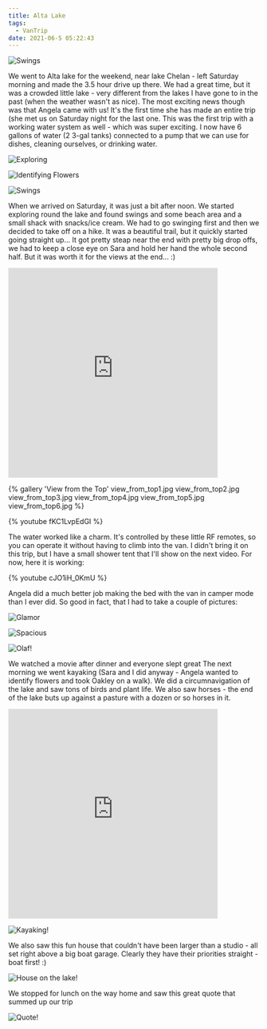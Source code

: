 ```yaml
---
title: Alta Lake
tags:
  - VanTrip
date: 2021-06-5 05:22:43
---
```


![Swings](swings1.jpg)


We went to Alta lake for the weekend, near lake Chelan - left Saturday morning and made the 3.5 hour drive up there. We had a great time, but it was a crowded little lake - very different from the lakes I have gone to in the past (when the weather wasn't as nice). The most exciting news though was that Angela came with us! It's the first time she has made an entire trip (she met us on Saturday night for the last one. This was the first trip with a working water system as well - which was super exciting. I now have 6 gallons of water (2 3-gal tanks) connected to a pump that we can use for dishes, cleaning ourselves, or drinking water.

![Exploring](hiking1.jpg)

![Identifying Flowers](identifying_flowers.jpg)

![Swings](swings2.jpg)

When we arrived on Saturday, it was just a bit after noon. We started exploring round the lake and found swings and some beach area and a small shack with snacks/ice cream. We had to go swinging first and then we decided to take off on a hike. It was a beautiful trail, but it quickly started going straight up... It got pretty steap near the end with pretty big drop offs, we had to keep a close eye on Sara and hold her hand the whole second half. But it was worth it for the views at the end... :)

<iframe src='https://www.gaiagps.com/public/0woNE3KAKqExdtyo4Bi5Nlln?embed=True' style='border:none; overflow-y: hidden; background-color:white; min-width: 320px; max-width:420px; width:100%; height: 420px;' scrolling='no' seamless='seamless'></iframe>

{% gallery 'View from the Top'
  view_from_top1.jpg
  view_from_top2.jpg
  view_from_top3.jpg
  view_from_top4.jpg
  view_from_top5.jpg
  view_from_top6.jpg
%}

{% youtube fKC1LvpEdGI %}

The water worked like a charm. It's controlled by these little RF remotes, so you can operate it without having to climb into the van. I didn't bring it on this trip, but I have a small shower tent that I'll show on the next video. For now, here it is working:

{% youtube cJO1iH_0KmU %}

Angela did a much better job making the bed with the van in camper mode than I ever did. So good in fact, that I had to take a couple of pictures:

![Glamor](van_glamour_shot.jpg)

![Spacious](spacious_interior.jpg)

![Olaf!](olaf_sleeping_bag.jpg)

We watched a movie after dinner and everyone slept great The next morning we went kayaking (Sara and I did anyway - Angela wanted to identify flowers and took Oakley on a walk). We did a circumnavigation of the lake and saw tons of birds and plant life. We also saw horses - the end of the lake buts up against a pasture with a dozen or so horses in it.

<iframe src='https://www.gaiagps.com/public/FGLycgb0LdoD32NjgmgO5FOv?embed=True' style='border:none; overflow-y: hidden; background-color:white; min-width: 320px; max-width:420px; width:100%; height: 420px;' scrolling='no' seamless='seamless'></iframe>

![Kayaking!](kayaking.jpg)

We also saw this fun house that couldn't have been larger than a studio - all set right above a big boat garage. Clearly they have their priorities straight - boat first! :)

![House on the lake!](house_on_lake.jpg)

We stopped for lunch on the way home and saw this great quote that summed up our trip

![Quote!](great_quote_at_breakfast.jpg)




